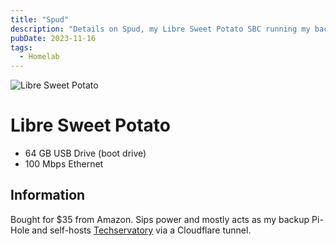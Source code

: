 ```yaml
---
title: "Spud"
description: "Details on Spud, my Libre Sweet Potato SBC running my back-up Pi-Hole and other services."
pubDate: 2023-11-16
tags:
  - Homelab
---
```


![Libre Sweet Potato](/img/blog/sweet-potato.jpg)

# Libre Sweet Potato

- 64 GB USB Drive (boot drive)
- 100 Mbps Ethernet

## Information

Bought for $35 from Amazon. Sips power and mostly acts as my backup Pi-Hole and self-hosts <a href="https://techservatory.com" target="_blank">Techservatory</a> via a Cloudflare tunnel.
